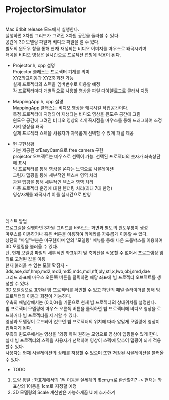 # ProjectorSimulator

<br>Mac 64bit release 모드에서 실행한다.
<br>실행하면 3차원 그리드가 그려진 3차원 공간을 둘러볼 수 있다.
<br>공간에 3D 모델링 파일과 비디오 파일을 열 수 있다.
<br>별도의 윈도우 창을 통해 현재 재생되는 비디오 이미지를 마우스로 왜곡시키며
<br>왜곡된 비디오 영상은 실시간으로 프로젝션 맵핑에 적용이 된다.</br>

- Projector.h, cpp 설명
<br>Projector 클래스는 프로젝터 기계를 의미
<br>XYZ좌표이동과 XYZ축회전 가능
<br>실제 프로젝터의 스펙을 멤버변수로 이용할 예정
<br>각 프로젝터마다 개별적으로 사용할 영상을 파일 다이얼로그로 골라서 지정</br>

- MappingApp.h, cpp 설명
<br>MappingApp 클래스는 비디오 영상을 왜곡시킬 작업공간이다.
<br>특정 프로젝터에 지정되어 재생되는 비디오 영상을 윈도우 공간에 그림
<br>윈도우 공간에 그려진 비디오 영상의 4개 꼭지점을 마우스를 통해 드래그하여 조정시켜 영상을 왜곡
<br>실제 프로젝터 스펙을 사용자가 자유롭게 선택할 수 있게 패널 제공</br>

- 현 구현상황
<br>기본 제공된 ofEasyCam으로 free camera 구현
<br>projector 오브젝트는 마우스로 선택이 가능. 선택된 프로젝터의 숫자가 좌측상단에 표시
<br>빔 프로젝터를 통해 영상을 쏜다는 느낌으로 시뮬레이션
<br>그림자 맵핑을 통해 세부적인 텍스쳐 영역 처리
<br>광원 맵핑을 통해 세부적인 텍스쳐 영역 처리
<br>다중 프로젝터 운영에 대한 렌더링 처리(최대 7대 한정)
<br>영상자체를 왜곡시켜 이를 실시간으로 반영</br>

<br></br>
<br>테스트 방법
<br>프로그램을 실행하면 3차원 그리드를 바라보는 화면과 별도의 윈도우창이 생성
<br>마우스를 이용하거나 혹은 버튼을 이용하여 카메라를 자유롭게 이동할 수 있다.
<br>상단의 "파일"부분은 미구현이며 옆의 "모델링" 메뉴를 통해 나온 드롭박스를 이용하여 3D 모델링을 불러올 수 있다.
<br>단, 현재 모델링 파일의 세부적인 좌표위치 및 축회전을 적용할 수 없어서 프로그램상 임의로 고정된 값을 이용 
<br>현재 불러올 수 있는 모델 확장자 - 3ds,ase,dxf,hmp,md2,md3,md5,mdc,mdl,nff,ply,stl,x,lwo,obj,smd,dae
<br>그리드 좌표에 마우스 오른쪽 버튼을 클릭하면 해당 좌표에 빔 프로젝터 오브젝트를 생성할 수 있다.
<br>3D 모델링으로 표현된 빔 프로젝터를 확인할 수 있고 하단의 패널 슬라이더를 통해 빔 프로젝터의 이동과 회전이 가능하다.
<br>우측의 패널창에서는 (0,0,0)을 기준으로 현재 빔 프로젝터의 상대위치를 설명한다.
<br>빔 프로젝터 모델링에 마우스 오른쪽 버튼을 클릭하면 빔 프로젝터에 비디오 영상을 로드하거나 빔 프로젝터를 제거할 수 있다.
<br>영상과 모델링이 로드되어 있으면 빔 프로젝터의 위치에 따라 알맞게 모델링에 영상이 입혀지게 된다.
<br>우측의 윈도우에서는 영상을 '와핑'하여 원하는 모양으로 영상이 맵핑될수 있게 한다.
<br>실제 빔 프로젝터의 스펙을 사용자가 선택하여 영상이 스펙에 맞추어 맵핑이 되게 적용할수 있다.
<br>사용자는 현재 시뮬레이션의 상태를 저장할 수 있으며 또한 저장된 시뮬레이션을 불러올 수 있다.</br>

- TODO
1. 도량 통일 : 좌표계에서의 1씩 이동을 실세계의 몇cm,m로 환산할지? -> 현재는 좌표상의 1이동을 1cm로 지정할 예정
2. 3D 모델링의 Scale 계산만은 가능하게끔 UI에 추가하기
